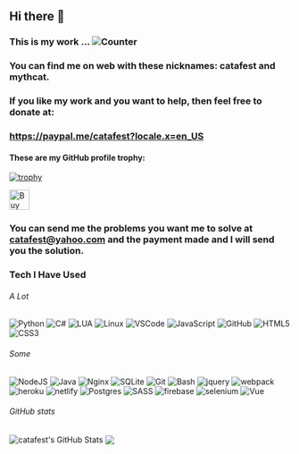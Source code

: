 
## Hi there 👋 
### This is my work ... ![Counter](https://komarev.com/ghpvc/?username=catafest&style=flat-square&label=Profile%20Views) 
### You can find me on web with these nicknames: catafest and mythcat.
### If you like my work and you want to help, then feel free to donate at:
### https://paypal.me/catafest?locale.x=en_US

#### These are my GitHub profile trophy:

[![trophy](https://github-profile-trophy.vercel.app/?username=catafest)](https://github.com/catafest/github-profile-trophy)

<a href='https://ko-fi.com/B0B4OOL6' target='_blank'><img height='36' style='border:0px;height:36px;' src='https://cdn.ko-fi.com/cdn/kofi1.png?v=2' border='0' alt='Buy Me a Coffee at ko-fi.com' /></a>
### You can send me the problems you want me to solve at catafest@yahoo.com and the payment made and I will send you the solution.
<!--
**catafest/catafest** is a ✨ _special_ ✨ repository because its `README.md` (this file) appears on your GitHub profile.

Here are some ideas to get you started:

- 🔭 I’m currently working on ...
- 🌱 I’m currently learning ...
- 👯 I’m looking to collaborate on ...
- 🤔 I’m looking for help with ...
- 💬 Ask me about ...
- 📫 How to reach me: ...
- 😄 Pronouns: ...
- ⚡ Fun fact: ...
-->

### Tech I Have Used

###### A Lot

![Python](https://img.shields.io/badge/PYTHON-3776AB.svg?&style=for-the-badge&logo=python&logoColor=white)
![C#](https://img.shields.io/badge/C%23-239120.svg?style=for-the-badge&logo=c-sharp&logoColor=white)
![LUA](https://img.shields.io/badge/Lua-2C2D72.svg?style=for-the-badge&logo=lua&logoColor=white)
![Linux](https://img.shields.io/badge/LINUX-FCC624?style=for-the-badge&logo=linux&logoColor=black)
![VSCode](https://img.shields.io/badge/vscode-007ACC.svg?style=for-the-badge&logo=visualstudiocode&logoColor=white)
![JavaScript](https://img.shields.io/badge/JAVASCRIPT-F7DF1E.svg?&style=for-the-badge&logo=javascript&logoColor=323330)
![GitHub](https://img.shields.io/badge/GITHUB-121011.svg?&style=for-the-badge&logo=github&logoColor=white)
![HTML5](https://img.shields.io/badge/HTML5-E34F26.svg?&style=for-the-badge&logo=html5&logoColor=white)
![CSS3](https://img.shields.io/badge/CSS3-%231572B6.svg?&style=for-the-badge&logo=css3&logoColor=white)


###### Some
![NodeJS](https://img.shields.io/badge/NODEJS-339933.svg?&style=for-the-badge&logo=node.js&logoColor=white)
![Java](https://img.shields.io/badge/JAVA-007396.svg?&style=for-the-badge&logo=java&logoColor=white)
![Nginx](https://img.shields.io/badge/NGINX-269539.svg?&style=for-the-badge&logo=nginx&logoColor=white)
![SQLite](https://img.shields.io/badge/SQLITE-003B57.svg?&style=for-the-badge&logo=sqlite&logoColor=white)
![Git](https://img.shields.io/badge/GIT-%23F05033.svg?&style=for-the-badge&logo=git&logoColor=white)
![Bash](https://img.shields.io/badge/Bash-666666.svg?&style=for-the-badge&logo=PowerShell&logoColor=white)
![jquery](https://img.shields.io/badge/jquery-0769AD.svg?style=for-the-badge&logo=jquery&logoColor=white)
![webpack](https://img.shields.io/badge/webpack-8DD6F9.svg?style=for-the-badge&logo=webpack&logoColor=black)
![heroku](https://img.shields.io/badge/heroku-430098.svg?style=for-the-badge&logo=heroku&logoColor=white)
![netlify](https://img.shields.io/badge/netlify-00C7B7.svg?style=for-the-badge&logo=netlify&logoColor=black)
![Postgres](https://img.shields.io/badge/POSTGRES-316192.svg?&style=for-the-badge&logo=postgresql&logoColor=white)
![SASS](https://img.shields.io/badge/SASS-CC6699.svg?&style=for-the-badge&logo=sass&logoColor=white)
![firebase](https://img.shields.io/badge/firebase-FFCA28.svg?style=for-the-badge&logo=firebase&logoColor=black)
![selenium](https://img.shields.io/badge/selenium-52b73c.svg?style=for-the-badge&logo=selenium&logoColor=white)
![Vue](https://img.shields.io/badge/vue-61DAFB.svg?style=for-the-badge&logo=vue&logoColor=black)

###### GitHub stats

<img align="center" src="https://github-readme-stats.vercel.app/api?username=catafest&show_icons=true&line_height=33&count_private=true&theme=dark" alt="catafest's GitHub Stats" />
<img align="center" src="https://github-readme-stats.vercel.app/api/top-langs/?username=catafest&&hide=cmake&langs_count=4&line_height=35&theme=dark" />


